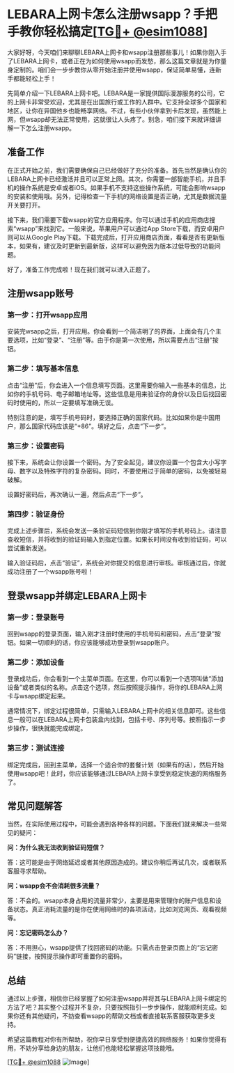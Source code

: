 # LEBARA上网卡怎么注册wsapp？手把手教你轻松搞定[[TG💪+ @esim1088](https://t.me/s/esim1088)]

大家好呀，今天咱们来聊聊LEBARA上网卡和wsapp注册那些事儿！如果你刚入手了LEBARA上网卡，或者正在为如何使用wsapp而发愁，那么这篇文章就是为你量身定制的。咱们会一步步教你从零开始注册并使用wsapp，保证简单易懂，连新手都能轻松上手！

先简单介绍一下LEBARA上网卡吧。LEBARA是一家提供国际漫游服务的公司，它的上网卡非常受欢迎，尤其是在出国旅行或工作的人群中。它支持全球多个国家和地区，让你在异国他乡也能畅享网络。不过，有些小伙伴拿到卡后发现，虽然能上网，但wsapp却无法正常使用，这就很让人头疼了。别急，咱们接下来就详细讲解一下怎么注册wsapp。

## 准备工作

在正式开始之前，我们需要确保自己已经做好了充分的准备。首先当然是确认你的LEBARA上网卡已经激活并且可以正常上网。其次，你需要一部智能手机，并且手机的操作系统是安卓或者iOS。如果手机不支持这些操作系统，可能会影响wsapp的安装和使用哦。另外，记得检查一下手机的网络设置是否正确，尤其是数据流量开关要打开。

接下来，我们需要下载wsapp的官方应用程序。你可以通过手机的应用商店搜索“wsapp”来找到它。一般来说，苹果用户可以通过App Store下载，而安卓用户则可以从Google Play下载。下载完成后，打开应用商店页面，看看是否有更新版本，如果有，建议及时更新到最新版，这样可以避免因为版本过低导致的功能问题。

好了，准备工作完成啦！现在我们就可以进入正题了。

## 注册wsapp账号

### 第一步：打开wsapp应用

安装完wsapp之后，打开应用。你会看到一个简洁明了的界面，上面会有几个主要选项，比如“登录”、“注册”等。由于你是第一次使用，所以需要点击“注册”按钮。

### 第二步：填写基本信息

点击“注册”后，你会进入一个信息填写页面。这里需要你输入一些基本的信息，比如你的手机号码、电子邮箱地址等。这些信息是用来验证你的身份以及日后找回密码时使用的，所以一定要填写准确无误。

特别注意的是，填写手机号码时，要选择正确的国家代码。比如如果你是中国用户，那么国家代码应该是“+86”。填好之后，点击“下一步”。

### 第三步：设置密码

接下来，系统会让你设置一个密码。为了安全起见，建议你设置一个包含大小写字母、数字以及特殊字符的复杂密码。同时，不要使用过于简单的密码，以免被轻易破解。

设置好密码后，再次确认一遍，然后点击“下一步”。

### 第四步：验证身份

完成上述步骤后，系统会发送一条验证码短信到你刚才填写的手机号码上。请注意查收短信，并将收到的验证码输入到指定位置。如果长时间没有收到验证码，可以尝试重新发送。

输入验证码后，点击“验证”，系统会对你提交的信息进行审核。审核通过后，你就成功注册了一个wsapp账号啦！

## 登录wsapp并绑定LEBARA上网卡

### 第一步：登录账号

回到wsapp的登录页面，输入刚才注册时使用的手机号码和密码，点击“登录”按钮。如果一切顺利的话，你应该能够成功登录到wsapp账户。

### 第二步：添加设备

登录成功后，你会看到一个主菜单页面。在这里，你可以看到一个选项叫做“添加设备”或者类似的名称。点击这个选项，然后按照提示操作，将你的LEBARA上网卡与wsapp绑定起来。

通常情况下，绑定过程很简单，只需输入LEBARA上网卡的相关信息即可。这些信息一般可以在LEBARA上网卡包装盒内找到，包括卡号、序列号等。按照指示一步步操作，很快就能完成绑定。

### 第三步：测试连接

绑定完成后，回到主菜单，选择一个适合你的套餐计划（如果有的话），然后开始使用wsapp吧！此时，你应该能够通过LEBARA上网卡享受到稳定快速的网络服务了。

## 常见问题解答

当然，在实际使用过程中，可能会遇到各种各样的问题。下面我们就来解决一些常见的疑问：

**问：为什么我无法收到验证码短信？**

答：这可能是由于网络延迟或者其他原因造成的。建议你稍后再试几次，或者联系客服寻求帮助。

**问：wsapp会不会消耗很多流量？**

答：不会的。wsapp本身占用的流量非常少，主要是用来管理你的账户信息和设备状态。真正消耗流量的是你在使用网络时的各项活动，比如浏览网页、观看视频等。

**问：忘记密码怎么办？**

答：不用担心，wsapp提供了找回密码的功能。只需点击登录页面上的“忘记密码”链接，按照提示操作即可重置你的密码。

## 总结

通过以上步骤，相信你已经掌握了如何注册wsapp并将其与LEBARA上网卡绑定的方法了吧？其实整个过程并不复杂，只要按照指引一步步操作，就能顺利完成。如果你还有其他疑问，不妨查看wsapp的帮助文档或者直接联系客服获取更多支持。

希望这篇教程对你有所帮助，祝你早日享受到便捷高效的网络服务！如果你觉得有用，不妨分享给身边的朋友，让他们也能轻松掌握这项技能哦。

[[TG💪+ @esim1088](https://t.me/s/esim1088) ![Image](https://i.postimg.cc/4NQfJmqS/Snipaste-2025-05-13-00-14-12.png)]